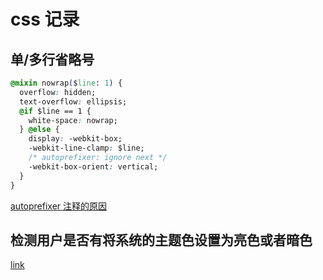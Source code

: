 # css 记录

## 单/多行省略号

```css
@mixin nowrap($line: 1) {
  overflow: hidden;
  text-overflow: ellipsis;
  @if $line == 1 {
    white-space: nowrap;
  } @else {
    display: -webkit-box;
    -webkit-line-clamp: $line;
    /* autoprefixer: ignore next */
    -webkit-box-orient: vertical;
  }
}
```

[autoprefixer 注释的原因](https://github.com/xinconan/blog/issues/18)

## 检测用户是否有将系统的主题色设置为亮色或者暗色

[link](https://developer.mozilla.org/zh-CN/docs/Web/CSS/@media/prefers-color-scheme)
